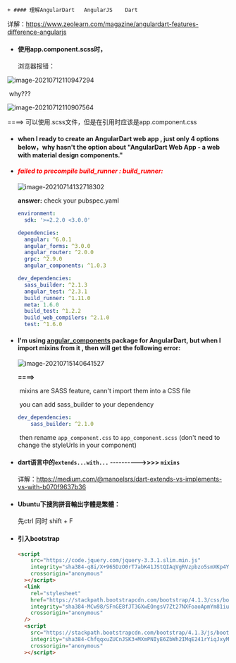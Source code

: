 	+ #### 理解AngularDart   AngularJS    Dart

详解：https://www.zeolearn.com/magazine/angulardart-features-difference-angularjs



+ #### 使用app.component.scss时，

  浏览器报错：

![image-20210712110947294](/home/q123/.config/Typora/typora-user-images/image-20210712110947294.png)

​		why???

![image-20210712110907564](/home/q123/.config/Typora/typora-user-images/image-20210712110907564.png)

====>  可以使用.scss文件，但是在引用时应该是app.component.css



+ #### when I ready to create an AngularDart web app ,  just only  4 options below，why hasn't the option about "AngularDart Web App - a web with material design components." 



+ #### <font color='red'>*failed to precompile build_runner : build_runner:* </font>

  ![image-20210714132718302](/home/q123/.config/Typora/typora-user-images/image-20210714132718302.png)

  **answer:**   check your pubspec.yaml

  ```yaml
  environment:
    sdk: '>=2.2.0 <3.0.0'
  
  dependencies:
    angular: ^6.0.1
    angular_forms: ^3.0.0
    angular_router: ^2.0.0
    grpc: ^2.9.0
    angular_components: ^1.0.3
  
  dev_dependencies:
    sass_builder: ^2.1.3
    angular_test: ^2.3.1
    build_runner: ^1.11.0
    meta: 1.6.0
    build_test: ^1.2.2
    build_web_compilers: ^2.1.0
    test: ^1.6.0
  ```






+ #### I'm using <u>angular_components</u> package for AngularDart, but when I import mixins from it ,  then will get the following error: 

   ![image-20210715140641527](/home/q123/.config/Typora/typora-user-images/image-20210715140641527.png)

  **====>**
  
  ​	mixins are SASS feature, cann't import them into a CSS file
  
  ​	you can add sass_builder to your dependency 
  
  ```yaml
  dev_dependencies:
      sass_builder: ^2.1.0
  ```
  
  ​	then rename `app_component.css` to `app_component.scss` (don't  need to change the styleUrls in     	your component) 
  
  

+ #### dart语言中的`extends...with...`    ---------->>>>      `mixins`

  详解：https://medium.com/@manoelsrs/dart-extends-vs-implements-vs-with-b070f9637b36



+ #### Ubuntu下搜狗拼音輸出字體是繁體：

  先ctrl  同时 shift + F   



+ #### 引入bootstrap

  ```html
  <script
      src="https://code.jquery.com/jquery-3.3.1.slim.min.js"
      integrity="sha384-q8i/X+965DzO0rT7abK41JStQIAqVgRVzpbzo5smXKp4YfRvH+8abtTE1Pi6jizo"
      crossorigin="anonymous"
    ></script>
    <link
      rel="stylesheet"
      href="https://stackpath.bootstrapcdn.com/bootstrap/4.1.3/css/bootstrap.min.css"
      integrity="sha384-MCw98/SFnGE8fJT3GXwEOngsV7Zt27NXFoaoApmYm81iuXoPkFOJwJ8ERdknLPMO"
      crossorigin="anonymous"
    />
    <script
      src="https://stackpath.bootstrapcdn.com/bootstrap/4.1.3/js/bootstrap.min.js"
      integrity="sha384-ChfqqxuZUCnJSK3+MXmPNIyE6ZbWh2IMqE241rYiqJxyMiZ6OW/JmZQ5stwEULTy"
      crossorigin="anonymous"
    ></script>
  ```

  
